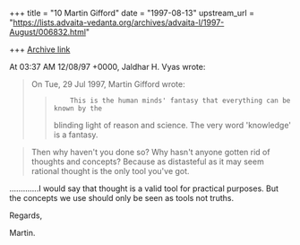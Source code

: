 +++
title = "10 Martin Gifford"
date = "1997-08-13"
upstream_url = "https://lists.advaita-vedanta.org/archives/advaita-l/1997-August/006832.html"

+++
[Archive link](https://lists.advaita-vedanta.org/archives/advaita-l/1997-August/006832.html)

At 03:37 AM 12/08/97 +0000, Jaldhar H. Vyas wrote:
>On Tue, 29 Jul 1997, Martin Gifford wrote:
>
>>         This is the human minds' fantasy that everything can be known by the
>> blinding light of reason and science. The very word 'knowledge' is a
>> fantasy.

>Then why haven't you done so?  Why hasn't anyone gotten rid of thoughts
>and concepts?  Because as distasteful as it may seem rational thought is
>the only tool you've got.



.............I would say that thought is a valid tool for practical
purposes. But the concepts we use should only be seen as tools not truths.

Regards,

Martin.

